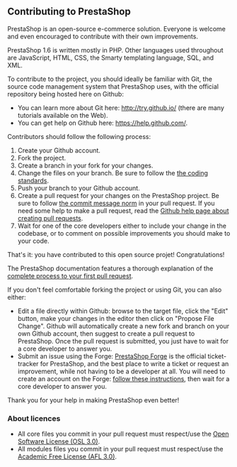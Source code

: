 Contributing to PrestaShop
--------------------------

PrestaShop is an open-source e-commerce solution. Everyone is welcome and even encouraged to contribute with their own improvements.

PrestaShop 1.6 is written mostly in PHP. Other languages used throughout are JavaScript, HTML, CSS, the Smarty templating language, SQL, and XML.

To contribute to the  project, you should ideally be familiar with Git, the source code management system that PrestaShop uses, with the official repository being hosted here on Github: 
* You can learn more about Git here: http://try.github.io/ (there are many tutorials available on the Web).
* You can get help on Github here: https://help.github.com/.

Contributors should follow the following process:

1. Create your Github account.
2. Fork the project.
3. Create a branch in your fork for your changes.
4. Change the files on your branch. Be sure to follow the [the coding standards][1].
5. Push your branch to your Github account.
6. Create a pull request for your changes on the PrestaShop project. Be sure to follow [the commit message norm][2] in your pull request. If you need some help to make a pull request, read the [Github help page about creating pull requests][3].
7. Wait for one of the core developers either to include your change in the codebase, or to comment on possible improvements you should make to your code.

That's it: you have contributed to this open source projet! Congratulations!

The PrestaShop documentation features a thorough explanation of the [complete process to your first pull request][4].

If you don't feel comfortable forking the project or using Git, you can also either:
* Edit a file directly within Github: browse to the target file, click the "Edit" button, make your changes in the editor then click on "Propose File Change". Github will automatically create a new fork and branch on your own Github account, then suggest to create a pull request to PrestaShop. Once the pull request is submitted, you just have to wait for a core developer to answer you.
* Submit an issue using the Forge: [PrestaShop Forge][5] is the official ticket-tracker for PrestaShop, and the best place to write a ticket or request an improvement, while not having to be a developer at all. You will need to create an account on the Forge: [follow these instructions][6], then wait for a core developer to answer you.

Thank you for your help in making PrestaShop even better!


### About licences

* All core files you commit in your pull request must respect/use the [Open Software License (OSL 3.0)][7].
* All modules files you commit in your pull request must respect/use the [Academic Free License (AFL 3.0)][8].


[1]: http://doc.prestashop.com/display/PS16/Coding+Standards
[2]: http://doc.prestashop.com/display/PS16/How+to+write+a+commit+message
[3]: https://help.github.com/articles/using-pull-requests
[4]: http://doc.prestashop.com/display/PS16/Contributing+code+to+PrestaShop
[5]: http://forge.prestashop.com/
[6]: http://doc.prestashop.com/display/PS16/How+to+use+the+Forge+to+contribute+to+PrestaShop
[7]: http://opensource.org/licenses/OSL-3.0
[8]: http://opensource.org/licenses/AFL-3.0


